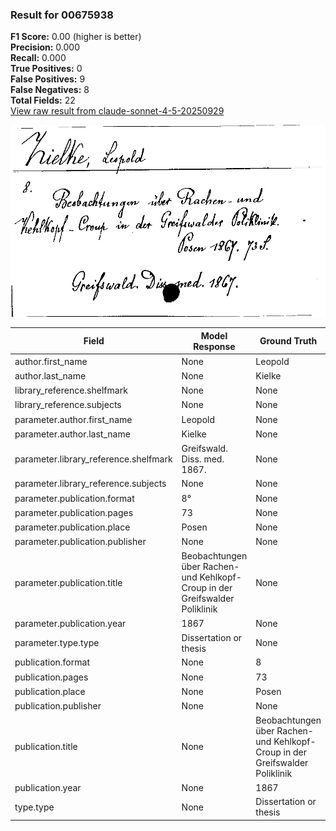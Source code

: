 ### Result for 00675938
**F1 Score:** 0.00 (higher is better)<br>**Precision:** 0.000<br>**Recall:** 0.000<br>**True Positives:** 0<br>**False Positives:** 9<br>**False Negatives:** 8<br>**Total Fields:** 22<br>[View raw result from claude-sonnet-4-5-20250929](https://github.com/RISE-UNIBAS/humanities_data_benchmark/blob/main/results/2025-09-30/T0230/request_T0230_00675938.json)

<img src="https://github.com/RISE-UNIBAS/humanities_data_benchmark/blob/main/benchmarks/zettelkatalog/images/00675938.jpg?raw=true" alt="00675938" width="600px">

| Field | Model Response | Ground Truth | Fuzzy Score | Match |
|-------|----------------|--------------|-------------|-------|
| author.first_name | None | Leopold | 0.000 | ❌ |
| author.last_name | None | Kielke | 0.000 | ❌ |
| library_reference.shelfmark | None | None | 1.000 | ✅ |
| library_reference.subjects | None | None | 1.000 | ✅ |
| parameter.author.first_name | Leopold | None | 0.000 | ❌ |
| parameter.author.last_name | Kielke | None | 0.000 | ❌ |
| parameter.library_reference.shelfmark | Greifswald. Diss. med. 1867. | None | 0.000 | ❌ |
| parameter.library_reference.subjects | None | None | 1.000 | ✅ |
| parameter.publication.format | 8° | None | 0.000 | ❌ |
| parameter.publication.pages | 73 | None | 0.000 | ❌ |
| parameter.publication.place | Posen | None | 0.000 | ❌ |
| parameter.publication.publisher | None | None | 1.000 | ✅ |
| parameter.publication.title | Beobachtungen über Rachen- und Kehlkopf-Croup in der Greifswalder Poliklinik | None | 0.000 | ❌ |
| parameter.publication.year | 1867 | None | 0.000 | ❌ |
| parameter.type.type | Dissertation or thesis | None | 0.000 | ❌ |
| publication.format | None | 8 | 0.000 | ❌ |
| publication.pages | None | 73 | 0.000 | ❌ |
| publication.place | None | Posen | 0.000 | ❌ |
| publication.publisher | None | None | 1.000 | ✅ |
| publication.title | None | Beobachtungen über Rachen- und Kehlkopf-Croup in der Greifswalder Poliklinik | 0.000 | ❌ |
| publication.year | None | 1867 | 0.000 | ❌ |
| type.type | None | Dissertation or thesis | 0.000 | ❌ |
